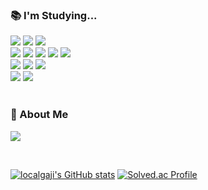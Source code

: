
### 📚 I'm Studying...

<div>
  <img src="https://img.shields.io/badge/Java-007396.svg?style=flat"/>
  <img src="https://img.shields.io/badge/Spring Boot-6DB33F?style=flat&logo=springboot&logoColor=white"/>
  <img src="https://img.shields.io/badge/MySQL-4479A1?style=flat&logo=MySQL&logoColor=white"/>
</div>

<div>
  <img src="https://img.shields.io/badge/TypeScript-3178C6?style=flat&logo=TypeScript&logoColor=white"/>
  <img src="https://img.shields.io/badge/JavaScript-F7DF1E?style=flat&logo=JavaScript&logoColor=black"/>
  <img src="https://img.shields.io/badge/React-61DAFB?style=flat&logo=React&logoColor=black"/>
  <img src="https://img.shields.io/badge/Redux-764ABC?style=flat&logo=Redux&logoColor=white"/>

  <img src="https://img.shields.io/badge/playwright-2EAD33?style=flat&logo=playwright&logoColor=white">
</div>

<div>
  <img src="https://img.shields.io/badge/Docker-2496ED?style=flat&logo=Docker&logoColor=white"/>
  <img src="https://img.shields.io/badge/nginx-009639?style=flat&logo=nginx&logoColor=white"/>
  <img src="https://img.shields.io/badge/Kubernetes-326CE5?style=flat&logo=Kubernetes&logoColor=white"/>
</div>

<div>
  <img src="https://img.shields.io/badge/python-3776AB?style=flat&logo=python&logoColor=white"/>
  <img src="https://img.shields.io/badge/selenium-43B02A?style=flat&logo=selenium&logoColor=white"/>
</div>

</br>
  
### 🙋 About Me

<a href="https://velog.io/@localgaji" target="_blank"><img src="https://img.shields.io/badge/Velog-20C997?style=plastic-square&logo=Velog&logoColor=white"/></a> 


</br>
  
[![localgaji's GitHub stats](https://github-readme-stats.vercel.app/api?username=localgaji)](https://github.com/localgaji/github-readme-stats)
[![Solved.ac Profile](http://mazassumnida.wtf/api/v2/generate_badge?boj=localgaji)](https://solved.ac/localgaji/)

